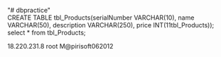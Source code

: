 "# dbpractice"  
CREATE TABLE tbl_Products(serialNumber VARCHAR(10), name VARCHAR(50), description VARCHAR(250), price INT(11tbl_Products));  
select * from tbl_Products;


18.220.231.8
root
M@pirisoft062012
